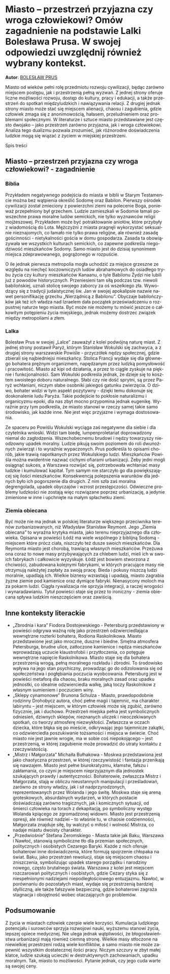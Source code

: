 # Miasto – przestrzeń przyjazna czy wroga człowiekowi? Omów zagadnienie na podstawie Lalki Bolesława Prusa. W swojej odpowiedzi uwzględnij również wybrany kontekst.

**Autor**: [BOLESŁAW PRUS](https://poezja.org/wz/Boleslaw_Prus/)

Mia­sto od wie­ków peł­ni rolę przed­mio­tu roz­wo­ju cy­wi­li­za­cji, bę­dąc za­rów­no miejscem postępu, jak i przestrzenią pełną wyzwań. Z jed­nej stro­ny ofe­ru­je licz­ne moż­li­wo­ści roz­wo­ju, do­stęp do kul­tu­ry, pra­cy i edu­ka­cji, a tak­że prze­strzeń do spo­tkań mię­dzy­ludz­kich i na­wią­zy­wa­nia re­la­cji. Z dru­giej jed­nak stro­ny mia­sto może stać się miej­scem alie­na­cji, cha­osu i za­gu­bie­nia, gdzie czło­wiek zma­ga się z ano­ni­mo­wo­ścią, ha­ła­sem, prze­lud­nie­niem oraz pro­ble­ma­mi spo­łecz­ny­mi. W li­te­ra­tu­rze i sztu­ce mia­sto przed­sta­wia­ne jest czę­sto dwojako – jako przestrzeń zarówno przyjazna, jak i wroga człowiekowi. Ana­li­za tego du­ali­zmu po­zwa­la zro­zu­mieć, jak róż­no­rod­ne do­świad­cze­nia ludz­kie mogą się wią­zać z ży­ciem w miej­skiej prze­strze­ni.

Spis treści



## Miasto – przestrzeń przyjazna czy wroga człowiekowi? - zagadnienie

### Biblia

Przy­kła­dem ne­ga­tyw­ne­go po­dej­ścia do mia­sta w bi­blii w Sta­rym Te­sta­men­cie moż­na bez wąt­pie­nia okre­ślić So­do­mę oraz Ba­bi­lon. Pierw­szy ośro­dek cy­wi­li­za­cji zo­stał zmie­cio­ny z po­wierzch­ni zie­mi na po­le­ce­nie Boga, po­nie­waż prze­peł­nio­ny był grze­chem. Lu­dzie za­miesz­ka­li w So­do­mie ła­ma­li po­wszech­ne pra­wa mo­ral­ne lu­dów se­mic­kich, nie tyl­ko wy­znaw­ców re­li­gii moj­że­szo­wej. Przy­kła­dem może być po­trak­to­wa­nie anio­łów, któ­re przy­by­ły z wia­do­mo­ścią do Lota. Męż­czyź­ni z mia­sta pra­gnę­li wy­ko­rzy­stać sek­su­al­nie nie­zna­jo­mych, co ła­ma­ło nie tyl­ko pra­wa re­li­gij­ne, ale rów­nież za­sa­dę go­ścin­no­ści - nie­ty­kal­no­ści go­ścia w domu go­spo­da­rza. Za­sa­da ta obo­wią­zy­wa­ła we wszyst­kich kul­tu­rach se­mic­kich, co za­pew­ne pod­kre­śla nie­go­dzi­wość miesz­kań­ców So­do­my. Samo mia­sto jest do dzi­siaj sy­no­ni­mem miej­sca zde­pra­wo­wa­ne­go, po­grą­żo­ne­go w roz­pu­ście.

O ile jed­nak pierw­sza me­tro­po­lia mo­gła ucho­dzić za miej­sce grzesz­ne ze wzglę­du na nie­chęć ko­czow­ni­czych lu­dów abra­ha­mo­wych do osia­dłe­go try­bu ży­cia czy kul­tu­ry miesz­kań­ców Ka­na­anu, o tyle Ba­bi­lo­nu Żydzi nie lu­bi­li już z po­wo­dów hi­sto­rycz­nych. Prze­nie­sie­ni tam siłą pod­czas tzw. nie­wo­li ba­bi­loń­skiej, uzna­li sto­li­cę swo­je­go za­bor­cy za oś wszel­kie­go zła. Wy­wo­dzą­cy się z tra­dy­cji ju­da­istycz­nej św. Jan w swo­jej apo­ka­lip­sie na­zwie na­wet per­so­ni­fi­ka­cję grze­chu „Nie­rząd­ni­cą z Ba­bi­lo­nu”. Oby­cza­je ba­bi­loń­czy­ków jak też ich wła­dza nad Izra­elem dała po­czą­tek prze­świad­cze­niu o roz­pust­nej na­tu­rze tego mia­sta. Być może nie mo­że­my tu mó­wić jesz­cze o cał­ko­wi­tym po­tę­pie­niu ży­cia miej­skie­go, jed­nak mo­że­my do­strzec zwią­zek mię­dzy me­tro­po­lia­mi a złem.

### Lalka

Bo­le­sław Prus w swo­jej „Lal­ce” za­uwa­żył z ko­lei podwójną naturę miast. Z jed­nej stro­ny po­sta­wił Paryż, którym Stanisław Wokulski się zachwyca, a z dru­giej stro­ny warszawskie Powiśle - przyczółek nędzy społecznej, gdzie zbierali się najbiedniejsi mieszkańcy. Sto­li­ca Fran­cji wy­da­je się dla głów­ne­go bo­ha­te­ra prężnym organizmem, napędzanym przez ludzką pomysłowość i pracowitość. Mia­sto aż kipi od dzia­ła­nia, a przez to cią­gle zy­sku­je na pięk­nie i funk­cjo­nal­no­ści. Sam Wo­kul­ski pod­kre­śla jed­nak, że dzie­je się to kosz­tem swo­iste­go do­bo­ru na­tu­ral­ne­go. Sła­bi czy nie dość spryt­ni, są przez Pa­ryż wchłaniani, ni­czym sła­be osob­ni­ki ja­kie­goś ga­tun­ku zwie­rzę­cia. O dzi­wo, bo­ha­ter wi­dzi w tym aspekt po­zy­tyw­ny - dzię­ki temu do­ko­nu­je się doskonalenie ludu Paryża. Ta­kie po­dej­ście to po­kło­sie naturalizmu i organicyzmu epoki, dla nas zbyt moc­no przy­po­mi­na jed­nak eu­ge­ni­kę. Wy­raź­nie przy tym pod­kre­śla, że mia­sto sta­no­wi w rze­czy sa­mej ta­kie samo śro­do­wi­sko, jak każ­de inne. Nie jest więc przy­ja­zne i wy­ma­ga do­sto­so­wa­nia.



Ze spa­ce­ru po Po­wi­ślu Wo­kul­ski wy­cią­ga zaś negatywne dla sie­bie i dla czy­tel­ni­ka wnio­ski. Wi­dzi tam biedę, lumpenproletariat doprowadzony niemal do zagłodzenia. Wszech­obec­ne­mu bru­do­wi i nę­dzy to­wa­rzy­szy nie­odzow­ny upadek moralny. Lu­dzie pi­ku­ją swo­im po­zio­mem do roli dwu­noż­nych zwie­rząt i to wy­raź­nie wy­pa­czo­nych. Prus pod­kre­śla to opi­sa­mi cho­rób, ja­kie tra­wią na­po­tka­nych przez Wo­kul­skie­go lu­dzi. Miesz­kań­ców Po­wi­śla moż­na ewi­dent­nie na­zwać cichymi ofiarami urbanizacji. Żeby jed­ni mo­gli osią­gnąć suk­ces, a War­sza­wa roz­wi­jać się, po­trze­bo­wa­ła wchła­niać masy ludz­kie i ku­mu­lo­wać ka­pi­tał. Tym sa­mym nie star­czy­ło go dla po­więk­sza­ją­cej się ilo­ści miesz­kań­ców. Kon­se­kwen­cją po­lep­sze­nia wa­run­ków dla jed­nych było ich po­gor­sze­nie dla dru­gich. Z nim szła zaś moralna degrengolada, upadek obyczajów i wzrost przestępczości. Od­wiecz­ne pro­ble­my ludz­ko­ści nie zo­sta­ją więc roz­wią­za­ne po­przez urba­ni­za­cję, a je­dy­nie zmie­nio­ne w inne i upchnię­te na ma­łym spła­chet­ku zie­mi.

### Ziemia obiecana

Być może nie ma jed­nak w pol­skiej li­te­ra­tu­rze więk­sze­go prze­ciw­ni­ka te­re­nów zur­ba­ni­zo­wa­nych, niż Władysław Stanisław Reymont. Jego „Ziemia obiecana” to wy­raź­na kry­ty­ka mia­sta, jako te­re­nu nie­przy­ja­zne­go dla czło­wie­ka. Opi­sa­na w po­wie­ści Łódź ma wie­le wspól­ne­go z bi­blij­ną Sodomą - miej­scem któ­re prócz cia­ła, nisz­czy­ło też du­sze swo­ich miesz­kań­ców. Dla Rey­mon­ta mia­sto jest chorobą, trawiącą własnych mieszkańców. Prze­żu­wa ona co­raz to nowe masy przy­by­wa­ją­cych za chle­bem lu­dzi, mie­li ich w swo­ich fa­bry­kach i cał­ko­wi­cie wy­zy­sku­je. Łódź jest bowiem stworzona z chciwości, zabudowana kolejnymi fabrykami, w których pracujące masy nie otrzymują należytej zapłaty za swoją pracę. Bie­da i po­ku­sy nisz­czą lu­dzi mo­ral­nie, upa­dla­ją ich. Wiel­kie biz­ne­sy wzra­sta­ją i upa­da­ją, mia­sto za­gra­bia ży­zne zie­mie pod ka­mie­ni­ce oraz dy­mią­ce fa­bry­ki. Nie­na­sy­co­ny moloch ma za po­karm lu­dzi. Cią­gła ry­wa­li­za­cja nie sprzy­ja in­te­gra­cji, a ra­czej wro­go­ści i wy­na­ra­da­wia­niu. Ty­tuł po­wie­ści sta­je się przez to ironiczny - zie­mia obie­ca­na spły­wa ludz­kim nie­szczę­ściem oraz za­wi­ścią.

## Inne konteksty literackie

- „Zbrodnia i kara” Fiodora Dostojewskiego - Petersburg przedstawiony w powieści odgrywa ważną rolę jako przestrzeń odzwierciedlająca wewnętrzne rozterki bohatera, Rodiona Raskolnikowa. Miasto przedstawione jest jako mroczne, duszne i biedne. Smętna atmosfera Petersburga, brudne ulice, zatłoczone kamienice i nędza mieszkańców wprowadzają uczucie klaustrofobii i przytłoczenia, co potęguje wewnętrzne napięcie Raskolnikowa. Miasto staje się dla bohatera przestrzenią wrogą, pełną moralnego rozkładu i zbrodni. To środowisko wpływa na jego stan psychiczny, prowadząc go do odizolowania się od społeczeństwa i pogłębiania poczucia wyobcowania. Petersburg jest w powieści metaforą dla chaosu, braku moralnych zasad oraz upadku jednostki, co idealnie odzwierciedla walkę, jaką toczy Raskolnikow z własnym sumieniem i poczuciem winy.
- „Sklepy cynamonowe” Brunona Schulza - Miasto, prawdopodobnie rodzinny Drohobycz autora, choć pełne magii i tajemnic, ma charakter labiryntu – jest miejscem, w którym człowiek może się zgubić, zarówno fizycznie, jak i duchowo. Przestrzeń miejska pełna jest symbolicznych odniesień, dziwnych sklepów, nieznanych uliczek i nieoczekiwanych spotkań, co tworzy atmosferę niezwykłości. Zwłaszcza w oczach dziecka, które błąka się po mieście, odkrywając jego tajemnicze zakątki, co odzwierciedla poszukiwanie tożsamości i miejsca w świecie. Choć miasto nie jest jawnie wrogie, ma w sobie coś niepokojącego – jest przestrzenią, w której zagubienie może prowadzić do utraty kontaktu z rzeczywistością.
- „Mistrz i Małgorzata” Michaiła Bułhakowa - Moskwa przedstawiona jest jako chaotyczna przestrzeń, w której rzeczywistość i fantazja przenikają się nawzajem. Miasto jest pełne biurokratyzmu, kłamstw, fałszu i zakłamania, co czyni je miejscem nieprzyjaznym dla jednostek szukających prawdy i autentyczności. Bohaterowie, zwłaszcza Mistrz i Małgorzata, stają w obliczu nieustannych manipulacji i prześladowań, zarówno ze strony władzy, jak i sił nadprzyrodzonych, reprezentowanych przez Wolanda i jego świtę. Moskwa staje się areną groteskowych, absurdalnych wydarzeń, w których postacie doświadczają zarówno tragicznych, jak i komicznych sytuacji, od śmierci człowieka na torach z dekapitacją, po symboliczny występ Wolanda kpiącego ze zgromadzonej widowni. Miasto jest przestrzenią opresji, ale również nadziei – to właśnie tu, w chaosie codzienności, Małgorzata znajduje siłę, by walczyć o miłość i wolność Mistrza, co nadaje miastu dwoisty charakter.
- „Przedwiośnie” Stefana Żeromskiego - Miasta takie jak Baku, Warszawa i Nawłoć, stanowią symboliczne tło dla przemian społecznych, politycznych i osobistych Cezarego Baryki. Każde z nich oferuje bohaterowi inne doświadczenia, które formują spojrzenie chłopaka na świat. Baku, jako przestrzeń rewolucji, staje się miejscem chaosu i zniszczenia, symbolizując upadek starego porządku i narodziny nowego, często brutalnego świata. Warszawa z kolei jest miejscem rozczarowań politycznych i osobistych, gdzie Cezary styka się z niespełnionymi nadziejami niepodległościowego entuzjazmu. Nawłoć, w porównaniu do pozostałych miast, wydaje się przestrzenią bardziej idylliczną, ale także fałszywie bezpieczną, gdzie bohaterowi zagraża stagnacja i obojętność wobec otaczających go problemów.

## Podsumowanie

Z ży­cia w mia­stach czło­wiek czerpie wiele korzyści. Ku­mu­la­cja ludz­kie­go po­ten­cja­łu i su­row­ców sprzy­ja roz­wo­jo­wi na­uki, wyż­sze­mu sta­no­wi ży­cia, lep­szej opie­ce me­dycz­nej. Nie ule­ga jed­nak wąt­pli­wo­ści, że bło­go­sła­wień­stwa urba­ni­za­cji mają rów­nież ciemną stronę. Wiel­kie masy stło­czo­ne na nie­wiel­kiej prze­strze­ni ro­dzą wie­le kon­flik­tów, a samo mia­sto nie może za­pew­nić wszyst­kim do­sta­tecz­nej ilo­ści pra­cy. Ni­czym szczu­ry w zbyt ma­łej klat­ce, lu­dzie szu­ka­ją uciecz­ki w de­struk­tyw­nych za­cho­wa­niach, upad­ku mo­ral­nym. Tak, mia­sto to moż­li­wo­ści. Py­ta­nie jed­nak, czy jego cuda war­te są swo­jej ceny.

